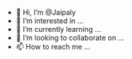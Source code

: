 - 👋 Hi, I’m @Jaipaly
- 👀 I’m interested in ...
- 🌱 I’m currently learning ...
- 💞️ I’m looking to collaborate on ...
- 📫 How to reach me ...

<!---
Jaipaly/Jaipaly is a ✨ special ✨ repository because its `README.md` (this file) appears on your GitHub profile.
You can click the Preview link to take a look at your changes.
--->

